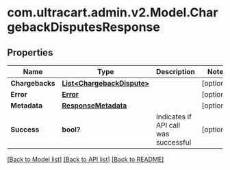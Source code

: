 # com.ultracart.admin.v2.Model.ChargebackDisputesResponse
## Properties

Name | Type | Description | Notes
------------ | ------------- | ------------- | -------------
**Chargebacks** | [**List&lt;ChargebackDispute&gt;**](ChargebackDispute.md) |  | [optional] 
**Error** | [**Error**](Error.md) |  | [optional] 
**Metadata** | [**ResponseMetadata**](ResponseMetadata.md) |  | [optional] 
**Success** | **bool?** | Indicates if API call was successful | [optional] 

[[Back to Model list]](../README.md#documentation-for-models) [[Back to API list]](../README.md#documentation-for-api-endpoints) [[Back to README]](../README.md)

